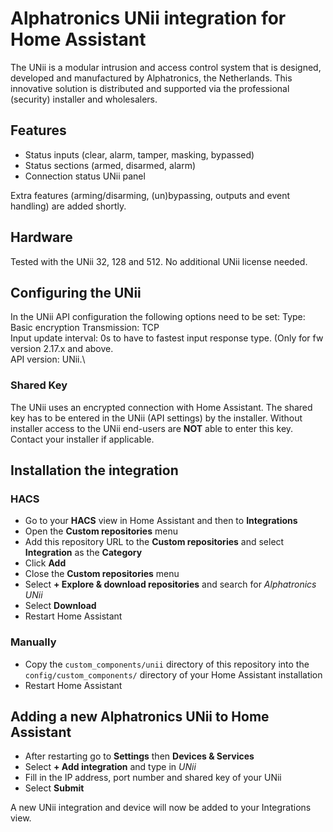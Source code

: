 # Alphatronics UNii integration for Home Assistant

The UNii is a modular intrusion and access control system that is designed, developed and manufactured by Alphatronics, the Netherlands. This innovative solution is distributed and supported via the professional (security) installer and wholesalers.


## Features
* Status inputs (clear, alarm, tamper, masking, bypassed)
* Status sections (armed, disarmed, alarm) 
* Connection status UNii panel

Extra features (arming/disarming, (un)bypassing, outputs and event handling) are added shortly.

## Hardware

Tested with the UNii 32, 128 and 512. No additional UNii license needed.

## Configuring the UNii

In the UNii  API configuration the following options need to be set: 
Type: Basic encryption
Transmission: TCP\
Input update interval:  0s to have to fastest input response type. (Only for fw version 2.17.x and above.\
API version: UNii.\

### Shared Key

The UNii uses an encrypted connection with Home Assistant. The shared key has to be entered in the UNii (API settings) by the installer. Without installer access to the UNii end-users are **NOT** able to enter this key. Contact your installer if applicable.

## Installation the integration

### HACS

- Go to your **HACS** view in Home Assistant and then to **Integrations**
- Open the **Custom repositories** menu
- Add this repository URL to the **Custom repositories** and select
**Integration** as the **Category**
- Click **Add**
- Close the **Custom repositories** menu
- Select **+ Explore & download repositories** and search for *Alphatronics UNii*
- Select **Download**
- Restart Home Assistant

### Manually

- Copy the `custom_components/unii` directory of this repository into the
`config/custom_components/` directory of your Home Assistant installation
- Restart Home Assistant

##  Adding a new Alphatronics UNii to Home Assistant
- After restarting go to **Settings** then **Devices & Services**
- Select **+ Add integration** and type in *UNii*
- Fill in the IP address, port number and shared key of your UNii
- Select **Submit**

A new UNii integration and device will now be added to your Integrations view.